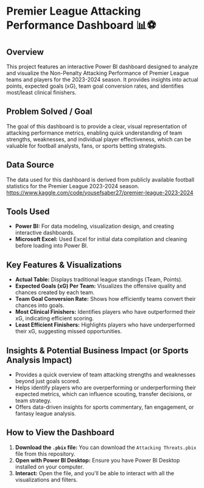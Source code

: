 # Premier League Attacking Performance Dashboard 📊⚽

## Overview
This project features an interactive Power BI dashboard designed to analyze and visualize the Non-Penalty Attacking Performance of Premier League teams and players for the 2023-2024 season. It provides insights into actual points, expected goals (xG), team goal conversion rates, and identifies most/least clinical finishers.

## Problem Solved / Goal
The goal of this dashboard is to provide a clear, visual representation of attacking performance metrics, enabling quick understanding of team strengths, weaknesses, and individual player effectiveness, which can be valuable for football analysts, fans, or sports betting strategists.

## Data Source
The data used for this dashboard is derived from publicly available football statistics for the Premier League 2023-2024 season. https://www.kaggle.com/code/yousefsaber27/premier-league-2023-2024

## Tools Used
* **Power BI:** For data modeling, visualization design, and creating interactive dashboards.
* **Microsoft Excel:** Used Excel for initial data compilation and cleaning before loading into Power BI.

## Key Features & Visualizations
* **Actual Table:** Displays traditional league standings (Team, Points).
* **Expected Goals (xG) Per Team:** Visualizes the offensive quality and chances created by each team.
* **Team Goal Conversion Rate:** Shows how efficiently teams convert their chances into goals.
* **Most Clinical Finishers:** Identifies players who have outperformed their xG, indicating efficient scoring.
* **Least Efficient Finishers:** Highlights players who have underperformed their xG, suggesting missed opportunities.

## Insights & Potential Business Impact (or Sports Analysis Impact)
* Provides a quick overview of team attacking strengths and weaknesses beyond just goals scored.
* Helps identify players who are overperforming or underperforming their expected metrics, which can influence scouting, transfer decisions, or team strategy.
* Offers data-driven insights for sports commentary, fan engagement, or fantasy league analysis.

## How to View the Dashboard
1.  **Download the `.pbix` file:** You can download the `Attacking Threats.pbix` file from this repository.
2.  **Open with Power BI Desktop:** Ensure you have Power BI Desktop installed on your computer.
3.  **Interact:** Open the file, and you'll be able to interact with all the visualizations and filters.


